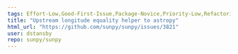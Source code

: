 ```yaml
---
tags: Effort-Low,Good-First-Issue,Package-Novice,Priority-Low,Refactoring,Upstream-Fix-Required
title: "Upstream longitude equality helper to astropy"
html_url: "https://github.com/sunpy/sunpy/issues/3821"
user: dstansby
repo: sunpy/sunpy
---
```


